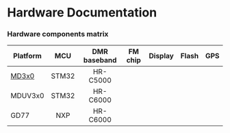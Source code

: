 # Hardware Documentation


### Hardware components matrix
Platform|MCU|DMR baseband|FM chip|Display|Flash|GPS|
---        |:---:|:---:|:---:|:---:|:---:|:---:|
[MD3x0](https://openrtx.github.io/#/md3x0.md)|STM32|HR-C5000| | | | |
MDUV3x0|STM32|HR-C6000| | | | |
GD77|NXP|HR-C6000| | | | |
